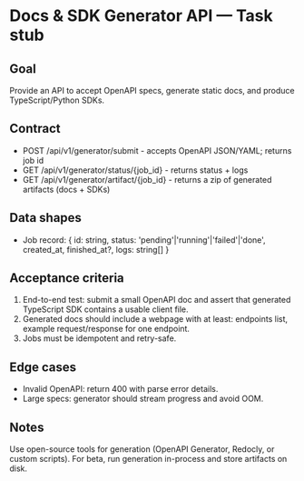# Docs & SDK Generator API — Task stub

Goal
----
Provide an API to accept OpenAPI specs, generate static docs, and produce TypeScript/Python SDKs.

Contract
--------
- POST /api/v1/generator/submit - accepts OpenAPI JSON/YAML; returns job id
- GET /api/v1/generator/status/{job_id} - returns status + logs
- GET /api/v1/generator/artifact/{job_id} - returns a zip of generated artifacts (docs + SDKs)

Data shapes
-----------
- Job record: { id: string, status: 'pending'|'running'|'failed'|'done', created_at, finished_at?, logs: string[] }

Acceptance criteria
-------------------
1. End-to-end test: submit a small OpenAPI doc and assert that generated TypeScript SDK contains a usable client file.
2. Generated docs should include a webpage with at least: endpoints list, example request/response for one endpoint.
3. Jobs must be idempotent and retry-safe.

Edge cases
----------
- Invalid OpenAPI: return 400 with parse error details.
- Large specs: generator should stream progress and avoid OOM.

Notes
-----
Use open-source tools for generation (OpenAPI Generator, Redocly, or custom scripts). For beta, run generation in-process and store artifacts on disk.

